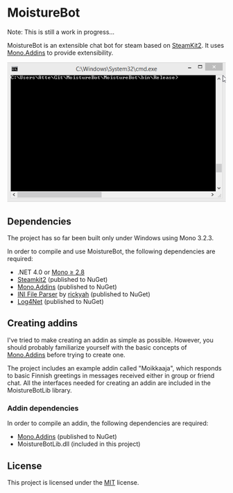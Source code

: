 # MoistureBot

Note: This is still a work in progress...

MoistureBot is an extensible chat bot for steam based on [SteamKit2](https://github.com/SteamRE/SteamKit). 
It uses [Mono.Addins](http://monoaddins.codeplex.com/) to provide extensibility.

![Example usage](/assets/example_usage.gif?raw=true "Example usage")

## Dependencies

The project has so far been built only under Windows using Mono 3.2.3.

In order to compile and use MoistureBot, the following dependencies are required:

  - .NET 4.0 or [Mono ≥ 2.8](http://mono-project.com)
  - [Steamkit2](https://github.com/SteamRE/SteamKit) (published to NuGet)
  - [Mono.Addins](http://monoaddins.codeplex.com/) (published to NuGet)
  - [INI File Parser](https://github.com/rickyah/ini-parser) by [rickyah](https://github.com/rickyah) (published to NuGet)
  - [Log4Net](http://logging.apache.org/log4net/) (published to NuGet)
  
## Creating addins

I've tried to make creating an addin as simple as possible. However, you should
probably familiarize yourself with the basic concepts of
[Mono.Addins](http://monoaddins.codeplex.com/) before trying to create one.

The project includes an example addin called "Moikkaaja", which 
responds to basic Finnish greetings in messages received either in group or friend chat.
All the interfaces needed for creating an addin are included in the MoistureBotLib library.

### Addin dependencies

In order to compile an addin, the following dependencies are required:

  - [Mono.Addins](http://monoaddins.codeplex.com/) (published to NuGet)
  - MoistureBotLib.dll (included in this project)

## License

This project is licensed under the [MIT](http://opensource.org/licenses/MIT) license.